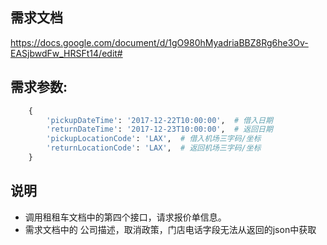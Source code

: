 ## 需求文档 
https://docs.google.com/document/d/1gO980hMyadriaBBZ8Rg6he3Ov-EASjbwdFw_HRSFt14/edit#

## 需求参数:
```python
    {
        'pickupDateTime': '2017-12-22T10:00:00',  # 借入日期
        'returnDateTime': '2017-12-23T10:00:00',  # 返回日期
        'pickupLocationCode': 'LAX',  # 借入机场三字码/坐标
        'returnLocationCode': 'LAX',  # 返回机场三字码/坐标
    }
```

## 说明

* 调用租租车文档中的第四个接口，请求报价单信息。
* 需求文档中的 公司描述，取消政策，门店电话字段无法从返回的json中获取

